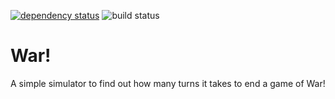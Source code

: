 [![dependency status](https://deps.rs/repo/github/Fierthraix/war/status.svg)](https://deps.rs/repo/github/Fierthraix/war)
![build status](https://travis-ci.org/Fierthraix/war.svg?branch=master)
# War!
A simple simulator to find out how many turns it takes to end a game of War!
